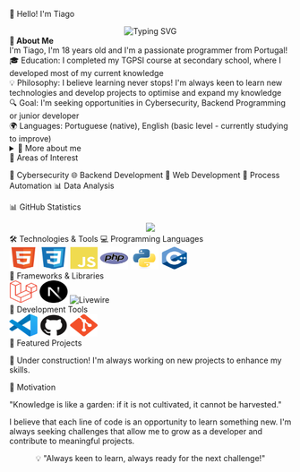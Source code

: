 👋 Hello! I'm Tiago
<div align="center">
  <img src="https://readme-typing-svg.herokuapp.com?font=Fira+Code&pause=1000&color=00D4FF&center=true&vCenter=true&width=435&lines=Junior+Developer;Cybersecurity+Enthusiast;Always+learning+something+new!" alt="Typing SVG" />
</div>
<strong>🚀 About Me</strong>  <br>
I'm Tiago, I'm 18 years old and I'm a passionate programmer from Portugal! <br>
🎓 Education: I completed my TGPSI course at secondary school, where I developed most of my current knowledge <br>
💡 Philosophy: I believe learning never stops! I'm always keen to learn new technologies and develop projects to optimise and expand my knowledge <br>
🔍 Goal: I'm seeking opportunities in Cybersecurity, Backend Programming or junior developer<br>
🌍 Languages: Portuguese (native), English (basic level - currently studying to improve) <br>
<details>
<summary>🎯 More about me</summary>

📚 Since finishing secondary school, I continue learning independently, focusing mainly on programming and cybersecurity
🎮 In my free time I enjoy reading manga and playing some games
💻 I love learning something new within my field every day
🚀 Always seeking new projects and challenges to grow professionally
🎯 My goal is to become an expert in backend development and cybersecurity

</details>
🎯 Areas of Interest

🔐 Cybersecurity
🌐 Backend Development
📱 Web Development
🤖 Process Automation
📊 Data Analysis

📊 GitHub Statistics
<div align="center">
  <img height="180em" src="https://github-readme-stats.vercel.app/api?username=titigo12&show_icons=true&theme=tokyonight&include_all_commits=true&count_private=true"/>
</div>
🛠️ Technologies & Tools
💻 Programming Languages
<div align="left">
  <img alt="HTML5" height="40" width="50" src="https://raw.githubusercontent.com/devicons/devicon/master/icons/html5/html5-original.svg">
  <img alt="CSS3" height="40" width="50" src="https://raw.githubusercontent.com/devicons/devicon/master/icons/css3/css3-original.svg">
  <img alt="JavaScript" height="40" width="50" src="https://raw.githubusercontent.com/devicons/devicon/master/icons/javascript/javascript-plain.svg">
  <img alt="PHP" height="40" width="50" src="https://raw.githubusercontent.com/devicons/devicon/master/icons/php/php-original.svg">
  <img alt="Python" height="40" width="50" src="https://raw.githubusercontent.com/devicons/devicon/master/icons/python/python-original.svg">
  <img alt="C++" height="40" width="50" src="https://raw.githubusercontent.com/devicons/devicon/master/icons/cplusplus/cplusplus-original.svg">
</div>
🚀 Frameworks & Libraries
<div align="left">
  <img alt="Laravel" height="40" width="50" src="https://raw.githubusercontent.com/devicons/devicon/master/icons/laravel/laravel-original.svg">
  <img alt="Next.js" height="40" width="50" src="https://raw.githubusercontent.com/devicons/devicon/master/icons/nextjs/nextjs-original.svg">
  <img alt="Livewire" height="40" width="50" src="https://laravel-livewire.com/img/twitter.png">
</div>
🔧 Development Tools
<div align="left">
  <img alt="VS Code" height="40" width="50" src="https://raw.githubusercontent.com/devicons/devicon/master/icons/vscode/vscode-original.svg">
  <img alt="GitHub Desktop" height="40" width="50" src="https://raw.githubusercontent.com/devicons/devicon/master/icons/github/github-original.svg">
  <img alt="Git" height="40" width="50" src="https://raw.githubusercontent.com/devicons/devicon/master/icons/git/git-original.svg">
</div>
💼 Featured Projects

🚧 Under construction! I'm always working on new projects to enhance my skills.

<!-- Add your projects here when you have some interesting repos -->
🌟 Motivation

"Knowledge is like a garden: if it is not cultivated, it cannot be harvested."

I believe that each line of code is an opportunity to learn something new. I'm always seeking challenges that allow me to grow as a developer and contribute to meaningful projects.
<div align="center">
💡 "Always keen to learn, always ready for the next challenge!"
</div>
